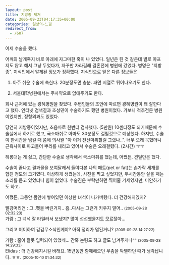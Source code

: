 ```yaml
---
layout: post
title: 지방종 제거
date: 2005-09-23T04:17:35+00:00
categories: 일상의-느낌
redirect_from:
  - /607
---
```


어제 수술을 했다.

어깨의 날개죽지 바로 아래에 자그마한 혹이 나 있었다. 일년은 된 것 같은데 별로 아프지도 않고 해서 그냥 두었다가, 자꾸만 자라길래 결혼전에 병원에 갔었다. 병명은 "지방종". 지식인에서 알게된 정보가 정확했다. 지식인으로 얻은 다른 정보들은

1. 아주 쉬운 수술에 속한다. 20분정도면 충분. 째면 저절로 튀어나오기도 한다.

2. 서울대학병원에서는 주사약으로 없애주기도 한다.

회사 근처에 있는 광혜병원을 찾았다. 주변인들의 조언에 따르면 광혜병원이 꽤 잘한다고 했다. 인터넷 검색결과 조성민이 수술하기도 했던 병원이었다. 가보니 척추전문 병원이었지만, 정형외과도 있었다.

당연히 지방종이었지만, 초음파로 한번더 검사했다. (5만원) 10센티정도 되기때문에 수술실에서 하기로 했고, 국소마취로 아마도 30분정도 걸릴것으로 예상했다. 하지만, 수술이 한시간을 넘길 때 쯤에 의사왈 "아 이거 전신마취할걸 그랬나..". 너무 오래 묵혔더니 근육사이로 파고들어 뿌리를 내리고 있어서 수술은 오래걸렸다. (2시간) ㅜㅜ

헤롱대는 게 싫고, 간단한 수술로 생각해서 국소마취를 했는데, 어쨌든, 견딜만은 했다.

수술이 끝나고 결과물을 보여달래서 들여다본 나의 패트(pet or fat)는 손가락 세개를 합친 정도의 크기였다. 이상하게 생겼는데, 사진을 찍고 싶었지만, 두시간동안 살을 째는 소리를 듣고 있었더니 힘이 없었다. 수술진은 부탁만하면 찍어줄 기세였지만, 미안하기도 하고.

어쨌든, 그동안 몸안에 쌓여있던 이상한 녀석이 나가버렸다. 더 건강해지겠지?
<div id=comments>
<div class=comment>
<!--- cmt:1040 --->
<!--- mail: --->
<!--- parent:0 --->
빨강머리앤 : 
그..펫을 버린거지..
흠..다시는 그런거 키우지 말어..
 <small>(2005-09-28 02:32:23)</small>
</div>
<div class=comment>
<!--- cmt:1041 --->
<!--- mail: --->
<!--- parent:0 --->
가람 : 
그 녀석 잘 타일러서 보냈지?
많이 섭섭했을지도 모르잖아...

그리고 어이하여 감감무소식인게야?
아직 정리가 덜된거니?
 <small>(2005-09-28 14:27:22)</small>
</div>
<div class=comment>
<!--- cmt:1042 --->
<!--- mail: --->
<!--- parent:0 --->
가람 : 
홈이 잘못 입력되어 있었네...
간혹 눈팅도 하고 글도 남겨주게나^^
 <small>(2005-09-28 14:29:33)</small>
</div>
<div class=comment>
<!--- cmt:1043 --->
<!--- mail: --->
<!--- parent:0 --->
Elidas : 
더 건강해지시길 바래요.
15년동안 함께해오던 무좀을 박멸하던 때가 생각납니다. ㅎㅎ.
 <small>(2005-10-10 01:34:32)</small>
</div>
</div>

